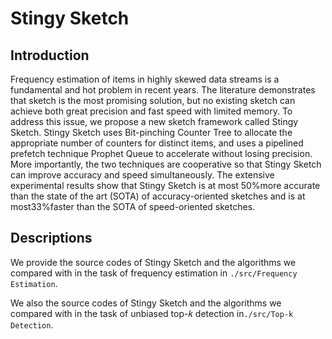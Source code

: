 # Stingy Sketch

## Introduction

Frequency estimation of items in highly skewed data streams is a fundamental and hot problem in recent years. The literature demonstrates that sketch is the most promising solution, but no existing sketch can achieve both great precision and fast speed with limited memory. To address this issue, we propose a new sketch framework called Stingy Sketch. Stingy Sketch uses Bit-pinching Counter Tree to allocate the appropriate number of counters for distinct items, and uses a pipelined prefetch technique Prophet Queue to accelerate without losing precision. More importantly, the two techniques are cooperative so that Stingy Sketch can improve accuracy and speed simultaneously. The extensive experimental results show that Stingy Sketch is at most 50%more accurate than the state of the art (SOTA) of accuracy-oriented sketches and is at most33%faster than the SOTA of speed-oriented sketches.

## Descriptions

We provide the source codes of Stingy Sketch and the algorithms we compared with in the task of frequency estimation in `./src/Frequency Estimation`. 

We also the source codes of Stingy Sketch and the algorithms we compared with in the task of unbiased top-𝑘 detection  in`./src/Top-k Detection`. 

